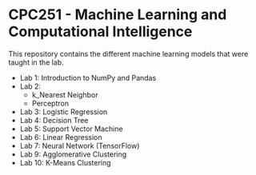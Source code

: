 # CPC251 - Machine Learning and Computational Intelligence

This repository contains the different machine learning models that were taught in the lab.

- Lab 1: Introduction to NumPy and Pandas
- Lab 2:
  - k_Nearest Neighbor
  - Perceptron
- Lab 3: Logistic Regression
- Lab 4: Decision Tree
- Lab 5: Support Vector Machine
- Lab 6: Linear Regression
- Lab 7: Neural Network (TensorFlow)
- Lab 9: Agglomerative Clustering
- Lab 10: K-Means Clustering
